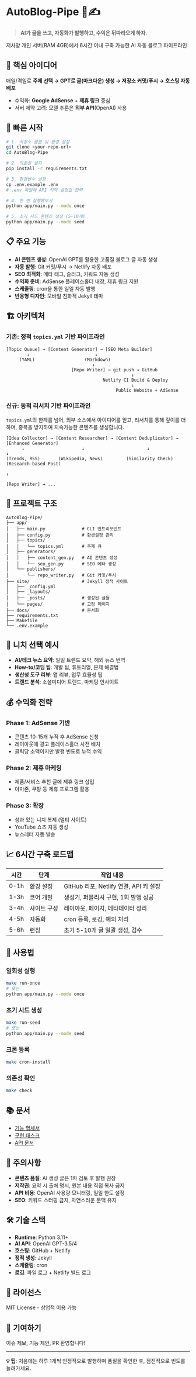 # AutoBlog-Pipe 🤖✍️

> **AI가 글을 쓰고, 자동화가 발행하고, 수익은 뒤따라오게 하자.**

저사양 개인 서버(RAM 4GB)에서 6시간 이내 구축 가능한 AI 자동 블로그 파이프라인

## 🎯 핵심 아이디어

매일/격일로 **주제 선택 → GPT로 글(마크다운) 생성 → 저장소 커밋/푸시 → 호스팅 자동 배포**
- 수익화: **Google AdSense** + **제휴 링크** 중심
- 서버 제약 고려: 모델 추론은 **외부 API**(OpenAI) 사용

## 🚀 빠른 시작

```bash
# 1. 저장소 클론 및 환경 설정
git clone <your-repo-url>
cd AutoBlog-Pipe

# 2. 의존성 설치
pip install -r requirements.txt

# 3. 환경변수 설정
cp .env.example .env
# .env 파일에 API 키와 설정값 입력

# 4. 한 번 실행해보기
python app/main.py --mode once

# 5. 초기 시드 콘텐츠 생성 (5-10개)
python app/main.py --mode seed
```

## 📋 주요 기능

- **AI 콘텐츠 생성**: OpenAI GPT를 활용한 고품질 블로그 글 자동 생성
- **자동 발행**: Git 커밋/푸시 → Netlify 자동 배포
- **SEO 최적화**: 메타 태그, 슬러그, 키워드 자동 생성
- **수익화 준비**: AdSense 플레이스홀더 내장, 제휴 링크 지원
- **스케줄링**: cron을 통한 일일 자동 발행
- **반응형 디자인**: 모바일 친화적 Jekyll 테마

## 🏗️ 아키텍처

### 기존: 정적 `topics.yml` 기반 파이프라인

```
[Topic Queue] → [Content Generator] → [SEO Meta Builder]
        ↓                         ↓
     (YAML)                   (Markdown)
                                 ↓
                         [Repo Writer] → git push → GitHub
                                                ↓
                                     Netlify CI Build & Deploy
                                                ↓
                                          Public Website + AdSense
```

### 신규: 동적 리서치 기반 파이프라인

`topics.yml`의 한계를 넘어, 외부 소스에서 아이디어를 얻고, 리서치를 통해 깊이를 더하며, 중복을 방지하여 지속가능한 콘텐츠를 생성합니다.

```
[Idea Collector] → [Content Researcher] → [Content Deduplicator] → [Enhanced Generator]
      ↓                      ↓                        ↓                       ↓
(Trends, RSS)       (Wikipedia, News)         (Similarity Check)       (Research-based Post)
                                                                          ↓
                                                                   [Repo Writer] → ...
```


## 📁 프로젝트 구조

```
AutoBlog-Pipe/
├── app/
│   ├── main.py              # CLI 엔트리포인트
│   ├── config.py            # 환경설정 관리
│   ├── topics/
│   │   └── topics.yml       # 주제 큐
│   ├── generators/
│   │   ├── content_gen.py   # AI 콘텐츠 생성
│   │   └── seo_gen.py       # SEO 메타 생성
│   └── publishers/
│       └── repo_writer.py   # Git 커밋/푸시
├── site/                    # Jekyll 정적 사이트
│   ├── _config.yml
│   ├── _layouts/
│   ├── _posts/              # 생성된 글들
│   └── pages/               # 고정 페이지
├── docs/                    # 문서화
├── requirements.txt
├── Makefile
└── .env.example
```

## 🎯 니치 선택 예시

- **AI/테크 뉴스 요약**: 일일 트렌드 요약, 해외 뉴스 번역
- **How-to/코딩 팁**: 개발 팁, 튜토리얼, 문제 해결법
- **생산성 도구 리뷰**: 앱 리뷰, 업무 효율성 팁
- **트렌드 분석**: 소셜미디어 트렌드, 마케팅 인사이트

## 💰 수익화 전략

### Phase 1: AdSense 기반
- 콘텐츠 10-15개 누적 후 AdSense 신청
- 레이아웃에 광고 플레이스홀더 사전 배치
- 클릭당 소액이지만 발행 빈도로 누적 수익

### Phase 2: 제휴 마케팅
- 제품/서비스 추천 글에 제휴 링크 삽입
- 아마존, 쿠팡 등 제휴 프로그램 활용

### Phase 3: 확장
- 성과 있는 니치 복제 (멀티 사이트)
- YouTube 쇼츠 자동 생성
- 뉴스레터 자동 발송

## 📈 6시간 구축 로드맵

| 시간 | 단계 | 작업 내용 |
|------|------|-----------|
| 0-1h | 환경 설정 | GitHub 리포, Netlify 연결, API 키 설정 |
| 1-3h | 코어 개발 | 생성기, 퍼블리셔 구현, 1회 발행 성공 |
| 3-4h | 사이트 구성 | 레이아웃, 페이지, 메타데이터 정리 |
| 4-5h | 자동화 | cron 등록, 로깅, 예외 처리 |
| 5-6h | 런칭 | 초기 5-10개 글 일괄 생성, 검수 |

## 🔧 사용법

### 일회성 실행
```bash
make run-once
# 또는
python app/main.py --mode once
```

### 초기 시드 생성
```bash
make run-seed
# 또는
python app/main.py --mode seed
```

### 크론 등록
```bash
make cron-install
```

### 의존성 확인
```bash
make check
```

## 📚 문서

- [기능 명세서](docs/features.md)
- [구현 태스크](docs/tasks.md)
- [API 문서](docs/api.md)

## 🚦 주의사항

- **콘텐츠 품질**: AI 생성 글은 1차 검토 후 발행 권장
- **저작권**: 요약 시 출처 명시, 원본 내용 직접 복사 금지
- **API 비용**: OpenAI 사용량 모니터링, 일일 한도 설정
- **SEO**: 키워드 스터핑 금지, 자연스러운 문맥 유지

## 🛠️ 기술 스택

- **Runtime**: Python 3.11+
- **AI API**: OpenAI GPT-3.5/4
- **호스팅**: GitHub + Netlify
- **정적 생성**: Jekyll
- **스케줄링**: cron
- **로깅**: 파일 로그 + Netlify 빌드 로그

## 📄 라이선스

MIT License - 상업적 이용 가능

## 🤝 기여하기

이슈 제보, 기능 제안, PR 환영합니다!

---

**💡 팁**: 처음에는 하루 1개씩 안정적으로 발행하며 품질을 확인한 후, 점진적으로 빈도를 늘려가세요.